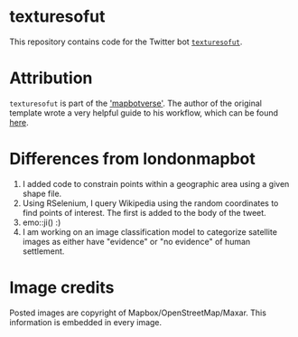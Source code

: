 
# texturesofut

This repository contains code for the Twitter bot [`texturesofut`](https://twitter.com/texturesofut).

# Attribution

`texturesofut` is part of the ['mapbotverse'](https://github.com/matt-dray/londonmapbot). The author of the original template wrote a very helpful guide to his workflow, which can be found [here](https://www.rostrum.blog/2020/09/21/londonmapbot/).

# Differences from londonmapbot

1. I added code to constrain points within a geographic area using a given shape file.
2. Using RSelenium, I query Wikipedia using the random coordinates to find points of interest. The first is added to the body of the tweet.
3. emo::ji() :)
4. I am working on an image classification model to categorize satellite images as either have "evidence" or "no evidence" of human settlement.

# Image credits

Posted images are copyright of Mapbox/OpenStreetMap/Maxar. This information is embedded in every image.
